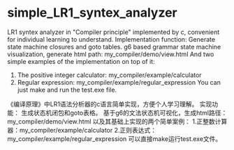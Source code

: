 ﻿# simple_LR1_syntex_analyzer
LR1 syntex analyzer in "Compiler principle" implemented by c, convenient for individual learning to understand.
Implementation function:
Generate state machine closures and goto tables.
g6 based grammar state machine visualization, generate html path: my_compiler/demo/view.html
And two simple examples of the implementation on top of it:
1. The positive integer calculator: my_compiler/example/calculator
2. Regular expression: my_compiler/example/regular_expression
You can just make and run the test.exe file.
 
《编译原理》中LR1语法分析器的c语言简单实现，方便个人学习理解。
实现功能：
  生成状态机闭包和goto表格。
  基于g6的文法状态机可视化，生成html路径：my_compiler/demo/view.html
以及其基础上实现的两个简单案例：
 1.正整数计算器：my_compiler/example/calculator
 2.正则表达式：my_compiler/example/regular_expression
 可以直接make运行test.exe文件。
